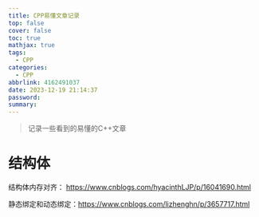 ```yaml
---
title: CPP易懂文章记录
top: false
cover: false
toc: true
mathjax: true
tags:
  - CPP
categories:
  - CPP
abbrlink: 4162491037
date: 2023-12-19 21:14:37
password:
summary:
---
```


> 记录一些看到的易懂的C++文章

# 结构体

结构体内存对齐： https://www.cnblogs.com/hyacinthLJP/p/16041690.html

静态绑定和动态绑定：https://www.cnblogs.com/lizhenghn/p/3657717.html
